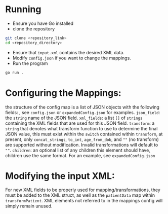 # Running
- Ensure you have Go installed
- clone the repository
```bash
git clone <repository_link>
cd <repository_directory>
```
- Ensure that `input.xml` contains the desired XML data.
- Modify `config.json` if you want to change the mappings.
- Run the program
```bash
go run .
```

# Configuring the Mappings:

the structure of the config map is a list of JSON objects with the following fields: , see `config.json` or `expandedConfig.json` for examples.
`json_field`: the `string` name of the JSON field. 
`xml_fields`: a list `[]` of `strings` containing the XML fields that are used for this JSON field.
`transform`:  a `string` that denotes what transform function to use to determine the final JSON value, this must exist within the `switch` contained within `transform`, at present, only `concat_strings`, `to_int`, `age_from_dob`, and `""` (no transform) are supported without modification. Invalid transformations will default to `""`. 
`children`: an optional list of any children this element should have, children use the same 
format. For an example, see `expandedConfig.json`


# Modifying the input XML:

For new XML fields to be properly used for mapping/transformations, they must be added to the XML struct, as well as the `patientData` map within `transformPatient`. XML elements not referred to in the mappings config will simply remain unused. 